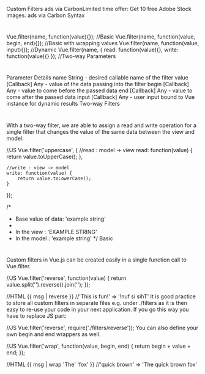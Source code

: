 <!--
 * @Author: wangyunbo
 * @Date: 2021-08-21 09:35:34
 * @LastEditors: wangyunbo
 * @LastEditTime: 2021-08-21 09:35:35
 * @FilePath: \dayByday\vue\customFilter.md
 * @Description: file content
-->

Custom Filters
ads via CarbonLimited time offer: Get 10 free Adobe Stock images.
ads via Carbon
Syntax
#
Vue.filter(name, function(value){}); //Basic
Vue.filter(name, function(value, begin, end){}); //Basic with wrapping values
Vue.filter(name, function(value, input){}); //Dynamic
Vue.filter(name, { read: function(value){}, write: function(value){} }); //Two-way
Parameters
#
Parameter	Details
name	String - desired callable name of the filter
value	[Callback] Any - value of the data passing into the filter
begin	[Callback] Any - value to come before the passed data
end	[Callback] Any - value to come after the passed data
input	[Callback] Any - user input bound to Vue instance for dynamic results
Two-way Filters
#
With a two-way filter, we are able to assign a read and write operation for a single filter that changes the value of the same data between the view and model.

//JS
Vue.filter('uppercase', {
    //read : model -> view
    read: function(value) {
        return value.toUpperCase();
    },

    //write : view -> model
    write: function(value) {
        return value.toLowerCase();
    }
});

/*
 * Base value of data: 'example string'
 *
 * In the view : 'EXAMPLE STRING'
 * In the model : 'example string'
 */
Basic
#
Custom filters in Vue.js can be created easily in a single function call to Vue.filter.

//JS
Vue.filter('reverse', function(value) {
    return value.split('').reverse().join('');
});

//HTML
<span>{{ msg | reverse }}</span> //'This is fun!' => '!nuf si sihT'
It is good practice to store all custom filters in separate files e.g. under ./filters as it is then easy to re-use your code in your next application. If you go this way you have to replace JS part:

//JS
Vue.filter('reverse', require('./filters/reverse'));
You can also define your own begin and end wrappers as well.

//JS
Vue.filter('wrap', function(value, begin, end) {
    return begin + value + end;
});

//HTML
<span>{{ msg | wrap 'The' 'fox' }}</span> //'quick brown' => 'The quick brown fox'
